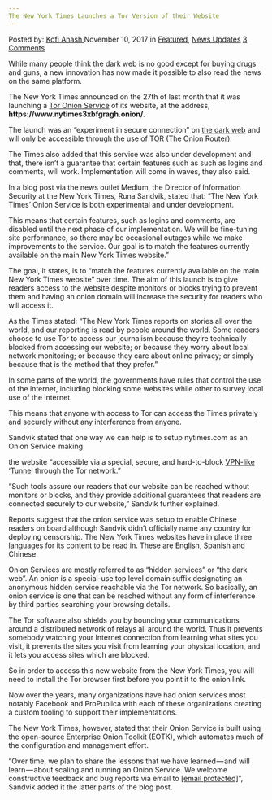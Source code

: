 ```yaml
---
The New York Times Launches a Tor Version of their Website
---
```

<article class="post-listing post-23465 post type-post status-publish format-standard has-post-thumbnail hentry category-deepdot-news category-news-updates tag-launches tag-times tag-tor tag-version tag-website tag-york">
    <div class="post-inner">
    <p class="post-meta">
    <span>Posted by: <a href="https://www.deepdotweb.com/author/kofi/" title="">Kofi Anash </a></span>
    <span>November 10, 2017</span>
    <span>in <a href="https://www.deepdotweb.com/category/deepdot-news/" rel="category tag">Featured</a>, <a href="https://www.deepdotweb.com/category/news-updates/" rel="category tag">News Updates</a></span>
    <span><a href="https://www.deepdotweb.com/2017/11/10/new-york-times-launches-tor-version-website/#comments">3 Comments</a></span>
    </p>
    <div class="clear"></div>
    <div class="entry">
    <p>While many people think the dark web is no good except for buying drugs and guns, a new innovation has now made it possible to also read the news on the same platform.</p>
    <p>The New York Times announced on the 27th of last month that it was launching a <a href="https://www.deepdotweb.com/2017/10/25/tor-fingerprinting-tor-browser-immune-browser-fingerprinting/">Tor Onion Service</a> of its website, at the address, <strong>https://www.nytimes3xbfgragh.onion/.</strong></p>
    <p>The launch was an “experiment in secure connection” on <a href="https://www.deepdotweb.com/2017/10/23/23-10-17-dark-web-cybercrime-roundup/">the dark web</a> and will only be accessible through the use of TOR (The Onion Router).</p>
    <p>The Times also added that this service was also under development and that, there isn’t a guarantee that certain features such as such as logins and comments, will work. Implementation will come in waves, they also said.</p>
    <p>In a blog post via the news outlet Medium, the Director of Information Security at the New York Times, Runa Sandvik, stated that: “The New York Times’ Onion Service is both experimental and under development.</p>
    <p><a id="post-23465-_gjdgxs"></a> This means that certain features, such as logins and comments, are disabled until the next phase of our implementation. We will be fine-tuning site performance, so there may be occasional outages while we make improvements to the service. Our goal is to match the features currently available on the main New York Times website.”</p>
    <p>The goal, it states, is to “match the features currently available on the main New York Times website” over time. The aim of this launch is to give readers access to the website despite monitors or blocks trying to prevent them and having an onion domain will increase the security for readers who will access it.</p>
    <p>As the Times stated: “The New York Times reports on stories all over the world, and our reporting is read by people around the world. Some readers choose to use Tor to access our journalism because they’re technically blocked from accessing our website; or because they worry about local network monitoring; or because they care about online privacy; or simply because that is the method that they prefer.”</p>
    <p>In some parts of the world, the governments have rules that control the use of the internet, including blocking some websites while other to survey local use of the internet.</p>
    <p>This means that anyone with access to Tor can access the Times privately and securely without any interference from anyone.</p>
    <p>Sandvik stated that one way we can help is to setup nytimes.com as an Onion Service  making</p>
    <p>the website “accessible via a special, secure, and hard-to-block <a href="https://www.deepdotweb.com/2017/10/24/no-logs-vpn-provider-shared-logs-fbi/">VPN-like &#8216;Tunnel</a> through the Tor network.”</p>
    <p>“Such tools assure our readers that our website can be reached without monitors or blocks, and they provide additional guarantees that readers are connected securely to our website,” Sandvik further explained.</p>
    <p>Reports suggest that the onion service was setup to enable Chinese readers on board although Sandvik didn’t officially name any country for deploying censorship. The New York Times websites have in place three languages for its content to be read in. These are English, Spanish and Chinese.</p>
    <p>Onion Services are mostly referred to as &#8220;hidden services&#8221; or &#8220;the dark web”. An onion is a special-use top level domain suffix designating an anonymous hidden service reachable via the Tor network. So basically, an onion service is one that can be reached without any form of interference by third parties searching your browsing details.</p>
    <p>The Tor software also shields you by bouncing your communications around a distributed network of relays all around the world. Thus it prevents somebody watching your Internet connection from learning what sites you visit, it prevents the sites you visit from learning your physical location, and it lets you access sites which are blocked.</p>
    <p>So in order to access this new website from the New York Times, you will need to install the Tor browser first before you point it to the onion link.</p>
    <p>Now over the years, many organizations have had onion services most notably Facebook and ProPublica with each of these organizations creating a custom tooling to support their implementations.</p>
    <p>The New York Times, however, stated that their Onion Service is built using the open-source Enterprise Onion Toolkit (EOTK), which automates much of the configuration and management effort.</p>
    <p>“Over time, we plan to share the lessons that we have learned — and will learn — about scaling and running an Onion Service. We welcome constructive feedback and bug reports via email to <a href="/cdn-cgi/l/email-protection" class="__cf_email__" data-cfemail="e08f8e898f8ea08e9994898d8593ce838f8d">[email&#160;protected]</a>”, Sandvik added it the latter parts of the blog post.</p>
    </div>
    <span style="display:none"><a href="https://www.deepdotweb.com/tag/launches/" rel="tag">launches</a> <a href="https://www.deepdotweb.com/tag/times/" rel="tag">times</a> <a href="https://www.deepdotweb.com/tag/tor/" rel="tag">tor</a> <a href="https://www.deepdotweb.com/tag/version/" rel="tag">version</a> <a href="https://www.deepdotweb.com/tag/website/" rel="tag">website</a> <a href="https://www.deepdotweb.com/tag/york/" rel="tag">york</a></span> <span style="display:none" class="updated">2017-11-10</span>
    <div style="display:none" class="vcard author" itemprop="author" itemscope itemtype="http://schema.org/Person"><strong class="fn" itemprop="name"><a href="https://www.deepdotweb.com/author/kofi/" title="Posts by Kofi Anash" rel="author">Kofi Anash</a></strong></div>
    </div>
</article>

